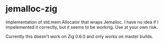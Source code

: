 # jemalloc-zig
Implementation of std.mem.Allocator that wraps Jemalloc.
I have no idea if I impelemented it correctly, but it seems to be working. Use at your own risk.

Currently this doesn't work on Zig 0.6.0 and only works on master builds.
